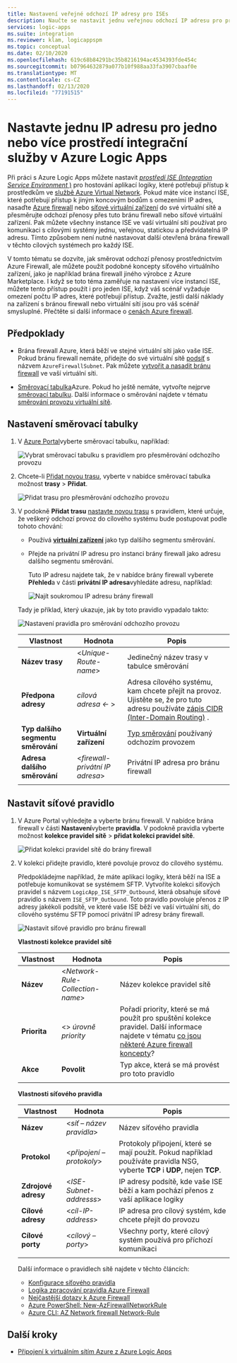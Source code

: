 ```yaml
---
title: Nastavení veřejné odchozí IP adresy pro ISEs
description: Naučte se nastavit jednu veřejnou odchozí IP adresu pro prostředí ISEs (Integration Service Environment) v Azure Logic Apps
services: logic-apps
ms.suite: integration
ms.reviewer: klam, logicappspm
ms.topic: conceptual
ms.date: 02/10/2020
ms.openlocfilehash: 619c68b84291bc35b8216194ac4534393fde454c
ms.sourcegitcommit: b07964632879a077b10f988aa33fa3907cbaaf0e
ms.translationtype: MT
ms.contentlocale: cs-CZ
ms.lasthandoff: 02/13/2020
ms.locfileid: "77191515"
---
```

# <a name="set-up-a-single-ip-address-for-one-or-more-integration-service-environments-in-azure-logic-apps"></a>Nastavte jednu IP adresu pro jedno nebo více prostředí integrační služby v Azure Logic Apps

Při práci s Azure Logic Apps můžete nastavit [ *prostředí ISE (Integration Service Environment* )](../logic-apps/connect-virtual-network-vnet-isolated-environment-overview.md) pro hostování aplikací logiky, které potřebují přístup k prostředkům ve [službě Azure Virtual Network](../virtual-network/virtual-networks-overview.md). Pokud máte více instancí ISE, které potřebují přístup k jiným koncovým bodům s omezeními IP adres, nasaďte [Azure firewall](../firewall/overview.md) nebo [síťové virtuální zařízení](../virtual-network/virtual-networks-overview.md#filter-network-traffic) do své virtuální sítě a přesměrujte odchozí přenosy přes tuto bránu firewall nebo síťové virtuální zařízení. Pak můžete všechny instance ISE ve vaší virtuální síti používat pro komunikaci s cílovými systémy jednu, veřejnou, statickou a předvídatelná IP adresu. Tímto způsobem není nutné nastavovat další otevřená brána firewall v těchto cílových systémech pro každý ISE.

V tomto tématu se dozvíte, jak směrovat odchozí přenosy prostřednictvím Azure Firewall, ale můžete použít podobné koncepty síťového virtuálního zařízení, jako je například brána firewall jiného výrobce z Azure Marketplace. I když se toto téma zaměřuje na nastavení více instancí ISE, můžete tento přístup použít i pro jeden ISE, když váš scénář vyžaduje omezení počtu IP adres, které potřebují přístup. Zvažte, jestli další náklady na zařízení s bránou firewall nebo virtuální sítí jsou pro váš scénář smysluplné. Přečtěte si další informace o [cenách Azure firewall](https://azure.microsoft.com/pricing/details/azure-firewall/).

## <a name="prerequisites"></a>Předpoklady

* Brána firewall Azure, která běží ve stejné virtuální síti jako vaše ISE. Pokud bránu firewall nemáte, přidejte do své virtuální sítě [podsíť](../virtual-network/virtual-network-manage-subnet.md#add-a-subnet) s názvem `AzureFirewallSubnet`. Pak můžete [vytvořit a nasadit bránu firewall](../firewall/tutorial-firewall-deploy-portal.md#deploy-the-firewall) ve vaší virtuální síti.

* [Směrovací tabulka](../virtual-network/manage-route-table.md)Azure. Pokud ho ještě nemáte, vytvořte nejprve [směrovací tabulku](../virtual-network/manage-route-table.md#create-a-route-table). Další informace o směrování najdete v tématu [směrování provozu virtuální sítě](../virtual-network/virtual-networks-udr-overview.md).

## <a name="set-up-route-table"></a>Nastavení směrovací tabulky

1. V [Azure Portal](https://portal.azure.com)vyberte směrovací tabulku, například:

   ![Vybrat směrovací tabulku s pravidlem pro přesměrování odchozího provozu](./media/connect-virtual-network-vnet-set-up-single-ip-address/select-route-table-for-virtual-network.png)

1. Chcete-li [Přidat novou trasu](../virtual-network/manage-route-table.md#create-a-route), vyberte v nabídce směrovací tabulka možnost **trasy** > **Přidat**.

   ![Přidat trasu pro přesměrování odchozího provozu](./media/connect-virtual-network-vnet-set-up-single-ip-address/add-route-to-route-table.png)

1. V podokně **Přidat trasu** [nastavte novou trasu](../virtual-network/manage-route-table.md#create-a-route) s pravidlem, které určuje, že veškerý odchozí provoz do cílového systému bude postupovat podle tohoto chování:

   * Používá [**virtuální zařízení**](../virtual-network/virtual-networks-udr-overview.md#user-defined) jako typ dalšího segmentu směrování.

   * Přejde na privátní IP adresu pro instanci brány firewall jako adresu dalšího segmentu směrování.

     Tuto IP adresu najdete tak, že v nabídce brány firewall vyberete **Přehled**a v části **privátní IP adresa**vyhledáte adresu, například:

     ![Najít soukromou IP adresu brány firewall](./media/connect-virtual-network-vnet-set-up-single-ip-address/find-firewall-private-ip-address.png)

   Tady je příklad, který ukazuje, jak by toto pravidlo vypadalo takto:

   ![Nastavení pravidla pro směrování odchozího provozu](./media/connect-virtual-network-vnet-set-up-single-ip-address/add-rule-to-route-table.png)

   | Vlastnost | Hodnota | Popis |
   |----------|-------|-------------|
   | **Název trasy** | <*Unique-Route-name*> | Jedinečný název trasy v tabulce směrování |
   | **Předpona adresy** | *cílová adresa <-* > | Adresa cílového systému, kam chcete přejít na provoz. Ujistěte se, že pro tuto adresu používáte [zápis CIDR (Inter-Domain Routing)](https://en.wikipedia.org/wiki/Classless_Inter-Domain_Routing) . |
   | **Typ dalšího segmentu směrování** | **Virtuální zařízení** | [Typ směrování](../virtual-network/virtual-networks-udr-overview.md#next-hop-types-across-azure-tools) používaný odchozím provozem |
   | **Adresa dalšího směrování** | <*firewall-privátní IP adresa*> | Privátní IP adresa pro bránu firewall |
   |||

## <a name="set-up-network-rule"></a>Nastavit síťové pravidlo

1. V Azure Portal vyhledejte a vyberte bránu firewall. V nabídce brána firewall v části **Nastavení**vyberte **pravidla**. V podokně pravidla vyberte možnost **kolekce pravidel sítě** > **přidat kolekci pravidel sítě**.

   ![Přidat kolekci pravidel sítě do brány firewall](./media/connect-virtual-network-vnet-set-up-single-ip-address/add-network-rule-collection.png)

1. V kolekci přidejte pravidlo, které povoluje provoz do cílového systému.

   Předpokládejme například, že máte aplikaci logiky, která běží na ISE a potřebuje komunikovat se systémem SFTP. Vytvoříte kolekci síťových pravidel s názvem `LogicApp_ISE_SFTP_Outbound`, která obsahuje síťové pravidlo s názvem `ISE_SFTP_Outbound`. Toto pravidlo povoluje přenos z IP adresy jakékoli podsítě, ve které vaše ISE běží ve vaší virtuální síti, do cílového systému SFTP pomocí privátní IP adresy brány firewall.

   ![Nastavit síťové pravidlo pro bránu firewall](./media/connect-virtual-network-vnet-set-up-single-ip-address/set-up-network-rule-for-firewall.png)

   **Vlastnosti kolekce pravidel sítě**

   | Vlastnost | Hodnota | Popis |
   |----------|-------|-------------|
   | **Název** | <*Network-Rule-Collection-name*> | Název kolekce pravidel sítě |
   | **Priorita** | <> *úrovně priority* | Pořadí priority, které se má použít pro spuštění kolekce pravidel. Další informace najdete v tématu [co jsou některé Azure firewall koncepty](../firewall/firewall-faq.md#what-are-some-azure-firewall-concepts)? |
   | **Akce** | **Povolit** | Typ akce, která se má provést pro toto pravidlo |
   |||

   **Vlastnosti síťového pravidla**

   | Vlastnost | Hodnota | Popis |
   |----------|-------|-------------|
   | **Název** | <*síť – název pravidla*> | Název síťového pravidla |
   | **Protokol** | <*připojení – protokoly*> | Protokoly připojení, které se mají použít. Pokud například používáte pravidla NSG, vyberte **TCP** i **UDP**, nejen **TCP**. |
   | **Zdrojové adresy** | <*ISE-Subnet-addresss*> | IP adresy podsítě, kde vaše ISE běží a kam pochází přenos z vaší aplikace logiky |
   | **Cílové adresy** | <*cíl-IP-address*> | IP adresa pro cílový systém, kde chcete přejít do provozu |
   | **Cílové porty** | <*cílový – porty*> | Všechny porty, které cílový systém používá pro příchozí komunikaci |
   |||

   Další informace o pravidlech sítě najdete v těchto článcích:

   * [Konfigurace síťového pravidla](../firewall/tutorial-firewall-deploy-portal.md#configure-a-network-rule)
   * [Logika zpracování pravidla Azure Firewall](../firewall/rule-processing.md#network-rules-and-applications-rules)
   * [Nejčastější dotazy k Azure Firewall](../firewall/firewall-faq.md)
   * [Azure PowerShell: New-AzFirewallNetworkRule](https://docs.microsoft.com/powershell/module/az.network/new-azfirewallnetworkrule)
   * [Azure CLI: AZ Network firewall Network-Rule](https://docs.microsoft.com/cli/azure/ext/azure-firewall/network/firewall/network-rule?view=azure-cli-latest#ext-azure-firewall-az-network-firewall-network-rule-create)

## <a name="next-steps"></a>Další kroky

* [Připojení k virtuálním sítím Azure z Azure Logic Apps](../logic-apps/connect-virtual-network-vnet-isolated-environment.md)